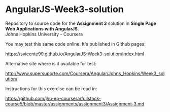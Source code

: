 # AngularJS-Week3-solution

Repository to source code for the <b>Assignment 3</b> solution in <b>Single Page Web Applications with AngularJS</b>.<br>
Johns Hopkins University - Coursera

You may test this same code online. It's published in Github pages:

https://svicente99.github.io/AngularJS-Week3-solution/index.html

Alternative site where is it available for test:

http://www.supersuporte.com/Coursera/Angular/Johns_Hopkins/Week3_solution/

Instructions for this exercise can be read in:

https://github.com/jhu-ep-coursera/fullstack-course5/blob/master/assignments/assignment3/Assignment-3.md
